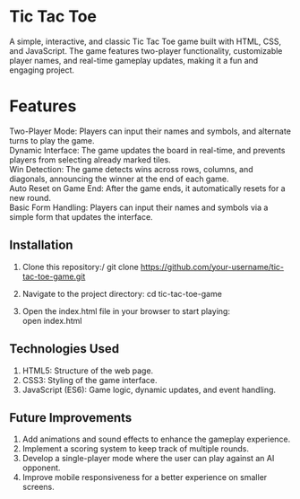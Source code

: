 
# Tic Tac Toe

A simple, interactive, and classic Tic Tac Toe game built with HTML, CSS, and JavaScript. The game features two-player functionality, customizable player names, and real-time gameplay updates, making it a fun and engaging project.

# Features
Two-Player Mode: Players can input their names and symbols, and alternate turns to play the game.\
Dynamic Interface: The game updates the board in real-time, and prevents players from selecting already marked tiles.\
Win Detection: The game detects wins across rows, columns, and diagonals, announcing the winner at the end of each game.\
Auto Reset on Game End: After the game ends, it automatically resets for a new round.\
Basic Form Handling: Players can input their names and symbols via a simple form that updates the interface.


## Installation

1. Clone this repository:/
git clone https://github.com/your-username/tic-tac-toe-game.git

2. Navigate to the project directory:
cd tic-tac-toe-game

3. Open the index.html file in your browser to start playing:           
open index.html
    

## Technologies Used
1. HTML5: Structure of the web page.
2. CSS3: Styling of the game interface.
3. JavaScript (ES6): Game logic, dynamic updates, and event handling.

## Future Improvements
1. Add animations and sound effects to enhance the gameplay experience.
2. Implement a scoring system to keep track of multiple rounds.
3. Develop a single-player mode where the user can play against an AI opponent.
4. Improve mobile responsiveness for a better experience on smaller screens.